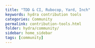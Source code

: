 ```yaml
---
title: "TDD & CI, Rubocop, Yard, Inch"
keywords: hydra contribution tools
categories: Community
permalink: contribution-tools.html
folder: hydra/community/
sidebar: home_sidebar
tags: [community]
---
```

